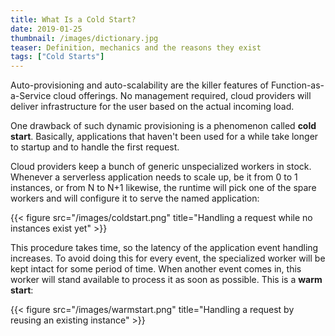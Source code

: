 ```yaml
---
title: What Is a Cold Start?
date: 2019-01-25
thumbnail: /images/dictionary.jpg
teaser: Definition, mechanics and the reasons they exist
tags: ["Cold Starts"]
---
```


Auto-provisioning and auto-scalability are the killer features of Function-as-a-Service cloud offerings. No management required, cloud providers will deliver infrastructure for the user based on the actual incoming load.

One drawback of such dynamic provisioning is a phenomenon called **cold start**. Basically, applications that haven't been used for a while take longer to startup and to handle the first request.

Cloud providers keep a bunch of generic unspecialized workers in stock. Whenever a serverless application needs to scale up, be it from 0 to 1 instances, or from N to N+1 likewise, the runtime will pick one of the spare workers and will configure it to serve the named application:

{{< figure src="/images/coldstart.png" title="Handling a request while no instances exist yet" >}}

This procedure takes time, so the latency of the application event handling increases. To avoid doing this for every event, the specialized worker will be kept intact for some period of time. When another event comes in, this worker will stand available to process it as soon as possible. This is a **warm start**:

{{< figure src="/images/warmstart.png" title="Handling a request by reusing an existing instance" >}}
